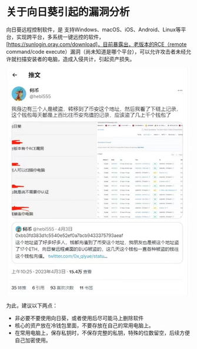  # 关于向日葵引起的漏洞分析

向日葵远程控制软件，是 支持Windows、macOS、iOS、Android、Linux等平台，实现跨平台，多系统一键远控的软件，[https://sunlogin.oray.com/download]，目前暴露出，老版本的RCE（remote command/code execute）漏洞（尚未知道是哪个平台），可以允许攻击者未经允许就扫描安装者的电脑，造成入侵共计，引起资产损失。

<img src="res/sunlogin-001.jpg" width="700"> 

为此，建议以下两点：
* 非必要不要使用向日葵，或者使用后尽可能马上删除软件
* 核心的资产放在冷钱包里面，不要存放在自己的常用电脑上。
* 在常用电脑上，保存私钥时，不保存完整的私钥，特殊的位数留空，后续方便自己加密使用。